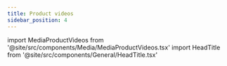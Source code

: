 ```yaml
---
title: Product videos
sidebar_position: 4
---
```


import MediaProductVideos from '@site/src/components/Media/MediaProductVideos.tsx'
import HeadTitle from '@site/src/components/General/HeadTitle.tsx'

<HeadTitle title="Product videos - Media | Didier" />

<MediaProductVideos />

